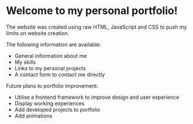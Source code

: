 # Welcome to my personal portfolio!

The website was created using raw HTML, JavaScript and CSS to push my limits on website creation.

The following information are available:
- General information about me
- My skills
- Links to my personal projects
- A contact form to contact me directly

Future plans to portfolio improvement:
- Utilise a frontend framework to improve design and user experience
- Display working experiences
- Add developed projects to portfolio
- Add animations
